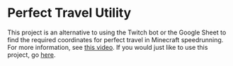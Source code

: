 # Perfect Travel Utility

This project is an alternative to using the Twitch bot or the Google Sheet to find the required coordinates for perfect travel in Minecraft speedrunning. For more information, see [this video](https://youtu.be/YpV7I9X-Jso). If you would just like to use this project, go [here](https://thatfrueddued.github.io/perfect-travel/build).